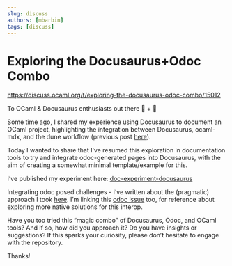 ```yaml
---
slug: discuss
authors: [mbarbin]
tags: [discuss]
---
```


# Exploring the Docusaurus+Odoc Combo

https://discuss.ocaml.org/t/exploring-the-docusaurus-odoc-combo/15012

To OCaml & Docusaurus enthusiasts out there :camel: + :sauropod:

Some time ago, I shared my experience using Docusaurus to document an OCaml project, highlighting the integration between Docusaurus, ocaml-mdx, and the dune workflow (previous post [here](https://discuss.ocaml.org/t/using-docusaurus-to-document-an-ocaml-project/13359)).

Today I wanted to share that I’ve resumed this exploration in documentation tools to try and integrate odoc-generated pages into Docusaurus, with the aim of creating a somewhat minimal template/example for this.

<!-- truncate -->

I’ve published my experiment here: [doc-experiment-docusaurus](/)

Integrating odoc posed challenges - I’ve written about the (pragmatic) approach I took [here](/docs/reference/odoc/). I’m linking this [odoc issue](https://github.com/ocaml/odoc/issues/121) too, for reference about exploring more native solutions for this interop.

Have you too tried this “magic combo” of Docusaurus, Odoc, and OCaml tools? And if so, how did you approach it? Do you have insights or suggestions? If this sparks your curiosity, please don’t hesitate to engage with the repository.

Thanks!
